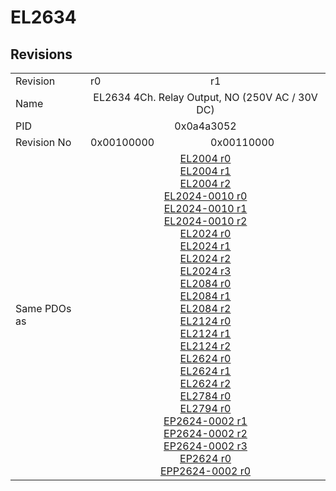 # EL2634

## Revisions
<table>
<tr>
<td>Revision</td>
<td>r0</td>
<td>r1</td>
</tr>
<tr>
<td>Name</td>
<td colspan=2 align="center">EL2634 4Ch. Relay Output, NO (250V AC / 30V DC)</td>
</tr>
<tr>
<td>PID</td>
<td colspan=2 align="center">0x0a4a3052</td>
</tr>
<tr>
<td>Revision No</td>
<td>0x00100000</td>
<td>0x00110000</td>
</tr>
<tr>
<td>Same PDOs as</td>
<td colspan=2 align="center"><a href="EL2004.md">EL2004 r0</a><br/><a href="EL2004.md">EL2004 r1</a><br/><a href="EL2004.md">EL2004 r2</a><br/><a href="EL2024-0010.md">EL2024-0010 r0</a><br/><a href="EL2024-0010.md">EL2024-0010 r1</a><br/><a href="EL2024-0010.md">EL2024-0010 r2</a><br/><a href="EL2024.md">EL2024 r0</a><br/><a href="EL2024.md">EL2024 r1</a><br/><a href="EL2024.md">EL2024 r2</a><br/><a href="EL2024.md">EL2024 r3</a><br/><a href="EL2084.md">EL2084 r0</a><br/><a href="EL2084.md">EL2084 r1</a><br/><a href="EL2084.md">EL2084 r2</a><br/><a href="EL2124.md">EL2124 r0</a><br/><a href="EL2124.md">EL2124 r1</a><br/><a href="EL2124.md">EL2124 r2</a><br/><a href="EL2624.md">EL2624 r0</a><br/><a href="EL2624.md">EL2624 r1</a><br/><a href="EL2624.md">EL2624 r2</a><br/><a href="EL2784.md">EL2784 r0</a><br/><a href="EL2794.md">EL2794 r0</a><br/><a href="EP2624-0002.md">EP2624-0002 r1</a><br/><a href="EP2624-0002.md">EP2624-0002 r2</a><br/><a href="EP2624-0002.md">EP2624-0002 r3</a><br/><a href="EP2624.md">EP2624 r0</a><br/><a href="EPP2624-0002.md">EPP2624-0002 r0</a></td>
</tr>
</table>
